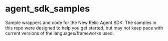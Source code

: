 agent_sdk_samples
=================

Sample wrappers and code for the New Relic Agent SDK.  The samples in this repo were designed to help you get started, but may not keep pace with current versions of the languages/frameworks used.
